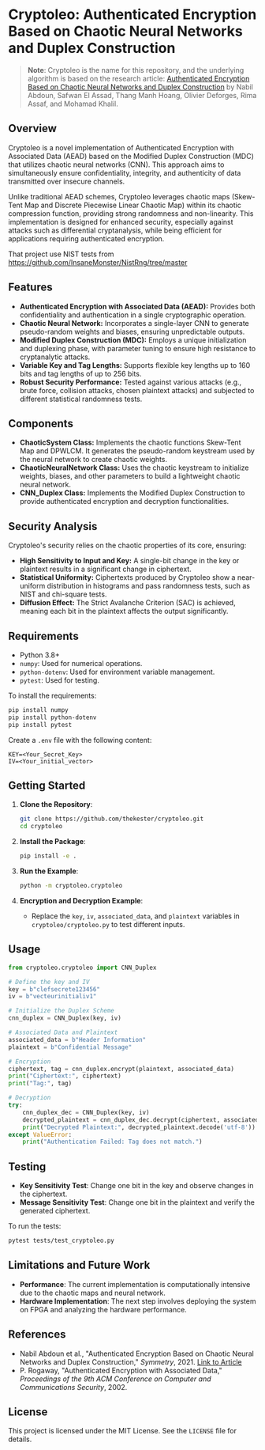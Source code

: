 # Cryptoleo: Authenticated Encryption Based on Chaotic Neural Networks and Duplex Construction

> **Note**: Cryptoleo is the name for this repository, and the underlying algorithm is based on the research article: [Authenticated Encryption Based on Chaotic Neural Networks and Duplex Construction](https://www.mdpi.com/2073-8994/13/12/2432) by Nabil Abdoun, Safwan El Assad, Thang Manh Hoang, Olivier Deforges, Rima Assaf, and Mohamad Khalil.

## Overview
Cryptoleo is a novel implementation of Authenticated Encryption with Associated Data (AEAD) based on the Modified Duplex Construction (MDC) that utilizes chaotic neural networks (CNN). This approach aims to simultaneously ensure confidentiality, integrity, and authenticity of data transmitted over insecure channels.

Unlike traditional AEAD schemes, Cryptoleo leverages chaotic maps (Skew-Tent Map and Discrete Piecewise Linear Chaotic Map) within its chaotic compression function, providing strong randomness and non-linearity. This implementation is designed for enhanced security, especially against attacks such as differential cryptanalysis, while being efficient for applications requiring authenticated encryption.

That project use NIST tests from https://github.com/InsaneMonster/NistRng/tree/master

## Features
- **Authenticated Encryption with Associated Data (AEAD):** Provides both confidentiality and authentication in a single cryptographic operation.
- **Chaotic Neural Network:** Incorporates a single-layer CNN to generate pseudo-random weights and biases, ensuring unpredictable outputs.
- **Modified Duplex Construction (MDC):** Employs a unique initialization and duplexing phase, with parameter tuning to ensure high resistance to cryptanalytic attacks.
- **Variable Key and Tag Lengths:** Supports flexible key lengths up to 160 bits and tag lengths of up to 256 bits.
- **Robust Security Performance:** Tested against various attacks (e.g., brute force, collision attacks, chosen plaintext attacks) and subjected to different statistical randomness tests.

## Components
- **ChaoticSystem Class:** Implements the chaotic functions Skew-Tent Map and DPWLCM. It generates the pseudo-random keystream used by the neural network to create chaotic weights.
- **ChaoticNeuralNetwork Class:** Uses the chaotic keystream to initialize weights, biases, and other parameters to build a lightweight chaotic neural network.
- **CNN_Duplex Class:** Implements the Modified Duplex Construction to provide authenticated encryption and decryption functionalities.

## Security Analysis
Cryptoleo's security relies on the chaotic properties of its core, ensuring:
- **High Sensitivity to Input and Key:** A single-bit change in the key or plaintext results in a significant change in ciphertext.
- **Statistical Uniformity:** Ciphertexts produced by Cryptoleo show a near-uniform distribution in histograms and pass randomness tests, such as NIST and chi-square tests.
- **Diffusion Effect:** The Strict Avalanche Criterion (SAC) is achieved, meaning each bit in the plaintext affects the output significantly.

## Requirements
- Python 3.8+
- `numpy`: Used for numerical operations.
- `python-dotenv`: Used for environment variable management.
- `pytest`: Used for testing.

To install the requirements:
```sh
pip install numpy
pip install python-dotenv
pip install pytest
```

Create a `.env` file with the following content:
```dotenv
KEY=<Your_Secret_Key>
IV=<Your_initial_vector>
```

## Getting Started
1. **Clone the Repository**:
   ```sh
   git clone https://github.com/thekester/cryptoleo.git
   cd cryptoleo
   ```

2. **Install the Package**:
   ```sh
   pip install -e .
   ```

3. **Run the Example**:
   ```sh
   python -m cryptoleo.cryptoleo
   ```

4. **Encryption and Decryption Example**:
   - Replace the `key`, `iv`, `associated_data`, and `plaintext` variables in `cryptoleo/cryptoleo.py` to test different inputs.

## Usage
```python
from cryptoleo.cryptoleo import CNN_Duplex

# Define the key and IV
key = b"clefsecrete123456"
iv = b"vecteurinitialiv1"

# Initialize the Duplex Scheme
cnn_duplex = CNN_Duplex(key, iv)

# Associated Data and Plaintext
associated_data = b"Header Information"
plaintext = b"Confidential Message"

# Encryption
ciphertext, tag = cnn_duplex.encrypt(plaintext, associated_data)
print("Ciphertext:", ciphertext)
print("Tag:", tag)

# Decryption
try:
    cnn_duplex_dec = CNN_Duplex(key, iv)
    decrypted_plaintext = cnn_duplex_dec.decrypt(ciphertext, associated_data, tag)
    print("Decrypted Plaintext:", decrypted_plaintext.decode('utf-8'))
except ValueError:
    print("Authentication Failed: Tag does not match.")
```

## Testing
- **Key Sensitivity Test**: Change one bit in the key and observe changes in the ciphertext.
- **Message Sensitivity Test**: Change one bit in the plaintext and verify the generated ciphertext.

To run the tests:
```sh
pytest tests/test_cryptoleo.py
```

## Limitations and Future Work
- **Performance**: The current implementation is computationally intensive due to the chaotic maps and neural network.
- **Hardware Implementation**: The next step involves deploying the system on FPGA and analyzing the hardware performance.

## References
- Nabil Abdoun et al., "Authenticated Encryption Based on Chaotic Neural Networks and Duplex Construction," *Symmetry*, 2021. [Link to Article](https://www.mdpi.com/2073-8994/13/12/2432)
- P. Rogaway, "Authenticated Encryption with Associated Data," *Proceedings of the 9th ACM Conference on Computer and Communications Security*, 2002.

## License
This project is licensed under the MIT License. See the `LICENSE` file for details.
